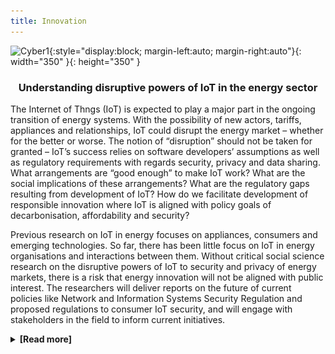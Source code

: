 ```yaml
---
title: Innovation
---
```


![Cyber1](assets/img/cyber1.gif){:style="display:block; margin-left:auto; margin-right:auto"}{: width="350" }{: height="350" }


<h3> <p style="text-align: center;"> Understanding disruptive powers of IoT in the energy sector </p> </h3> 

The Internet of Thngs (IoT) is expected to play a major part in the ongoing transition of energy systems. With the possibility of new actors, tariffs, appliances and relationships, IoT could disrupt the energy market – whether for the better or worse. The notion of “disruption” should not be taken for granted – IoT’s success relies on software developers’ assumptions as well as regulatory requirements with regards security, privacy and data sharing. What arrangements are “good enough” to make IoT work? What are the social implications of these arrangements? What are the regulatory gaps resulting from development of IoT? How do we facilitate development of responsible innovation where IoT is aligned with policy goals of decarbonisation, affordability and security?

Previous research on IoT in energy focuses on appliances, consumers and emerging technologies. So far, there has been little focus on IoT in energy organisations and interactions between them. Without critical social science research on the disruptive powers of IoT to security and privacy of energy markets, there is a risk that energy innovation will not be aligned with public interest. The researchers will deliver reports on the future of current policies like Network and Information Systems Security Regulation and proposed regulations to consumer IoT security, and will engage with stakeholders in the field to inform current initiatives.

<details>
   <summary><strong>[Read more]</strong></summary>
  <p>
  <p><strong>Main findings:</strong></p>

In <a href="https://doi.org/10.1016/j.erss.2023.103327">"Who will keep the lights on? Expertise and inclusion in cyber security visions of future energy systems"</a>, we explored how experts envision the future(s) of cyber security governance in the energy sector. The three imaginaries identified present cyber security issues as a matter of design, as a support function, and as public trust. We argue that while each vision prioritises a different set of actions, none of them adequately considers the interplay between inclusivity and expertise. By exploring what each of these potential futures enables, hinders, or assumes, as well as how they compete or complement each other, we derive a number of recommendations to ensure cyber security expertise becomes more inclusive, democratic and participatory.


<!-- Insert image here -->
<p><img src="/assets/gallery/Imaginary1.png" alt="Imageinaries" style="display:block; margin-left:auto; margin-right:auto" width="auto" height="auto" /></p>




In <a href="https://doi.org/10.1002/geo2.156">"Electric feels: The role of visual methods in energy futuring"</a>  we told a story of our unique art-research collaboration, shared our illustrations, event summaries and reflected on the power of visual methods to galvanise a new type of public conversation related to emotions, energy and digital innovation. By bringing together the literature from design research, STS and human geography, we intended to lay a path towards further interdisciplinary conversations. This commentary paper made a case for collective energy ‘futuring’—embracing the role of affect, speculation and imagination, while moving away from the deficit model of public engagement in science.


<!-- Insert images and x-links here -->
<p><img src="/assets/gallery/EF15.jpg" alt="Image description" style="display:block; margin-left:auto; margin-right:auto" width="400" height="auto" /></p>
<br>
<p><img src="/assets/gallery/EF2.jpg" alt="Imageinaries" style="display:block; margin-left:auto; margin-right:auto" width="auto" height="auto" /></p>
<br>
<p><img src="/assets/gallery/EF3.jpg" alt="Imageinaries" style="display:block; margin-left:auto; margin-right:auto" width="auto" height="auto" /></p>
<p><img src="/assets/gallery/EF32.jpg" alt="Imageinaries" style="display:block; margin-left:auto; margin-right:auto" width="auto" height="auto" /></p>
<br>
<p><strong>Policy Recommendations:</strong></p>

<ul>
  <li><strong>Recommendation 1:</strong> The upcoming cyber security regulatory initiatives (Energy Smart Appliances, consumer IoT, NIS2) should signpost to the existing electrical safety guidelines to avoid the conflicts between these two requirements.</li>

  <li><strong>Recommendation 2:</strong> Policymakers ought to revise the applicability of electrical safety regulations in the light of energy digitalisation and the advent of new requirements like security or privacy.</li>

  <li><strong>Recommendation 3:</strong> Open data initiatives in the energy sector should challenge the current culture of secrecy in critical infrastructure by mandating a role parallel to data protection officers in GDPR.</li>

  <li><strong>Recommendation 4:</strong> Cyber security expertise in the energy sector ought to be recognised under the government ‘green jobs’ targets.</li>

  <li><strong>Recommendation 5:</strong> Programs engaging the public with smart energy (e.g., Smart Energy GB) should address digital literacy and digital inclusion with tailored guidelines for prospective consumers.</li>

  <li><strong>Recommendation 6:</strong> Smart energy standardisation bodies (e.g., British Standards Institute - BSI) ought to collaborate with social scientists to resolve the tension between the need to create a benchmarked security standard in the industry and the requirement to make smart technologies tailored to underserved populations.</li>

  <li><strong>Recommendation 7:</strong> Smart energy policymakers and designers of smart appliances should widen their stakeholder circle during consultations and co-design activities. Consultations should involve citizens and be concerned with user experience.</li>

  <li><strong>Recommendation 8:</strong> We recommend closer collaborations between the energy policymakers and civic rights groups. The Department for Energy Security and Net Zero ought to proactively create consultation opportunities for stakeholders advocating inclusion. Likewise, civic rights groups ought to build their technology capabilities to challenge unfair developments.</li>
</ul>

<p><strong>Project team:</strong> Prof Awais Rashid (PI), Dr Ola Michalec (Researcher Co-I), Dr Ben Shreeve (Researcher), Joe Bourne (Creative Engagement)</p>

<p><strong>Outputs:</strong></p>

<ul>
  <li><strong>Journal article:</strong> "Electric feels: The role of visual methods in energy futuring". 2024. In: Geo: Geography and Environment. By: Michalec, O., Bourne, J., Collver, J., Hart, M. F., Nasr, A., & Ormian, L. <a href="https://doi.org/10.1002/geo2.156">Full text</a></li>

  <li><strong>Journal article:</strong> "Who will keep the lights on? Expertise and inclusion in cyber security visions of future energy systems". 2023. By Michalec, O., Shreeve, B., and Rashid, A. In: Energy Research and Social Science. <a href="https://doi.org/10.1016/j.erss.2023.103327">Full text</a></li>

  <li><strong>Briefing:</strong> "How to talk about security of emerging technologies?" 2022. By Michalec, O. <a href="https://petras-iot.org/wp-content/uploads/2022/03/How-to-talk-about-cybersecurity-of-emerging-technologies.pdf">Full text</a></li>
</ul>




  </p>
</details>
